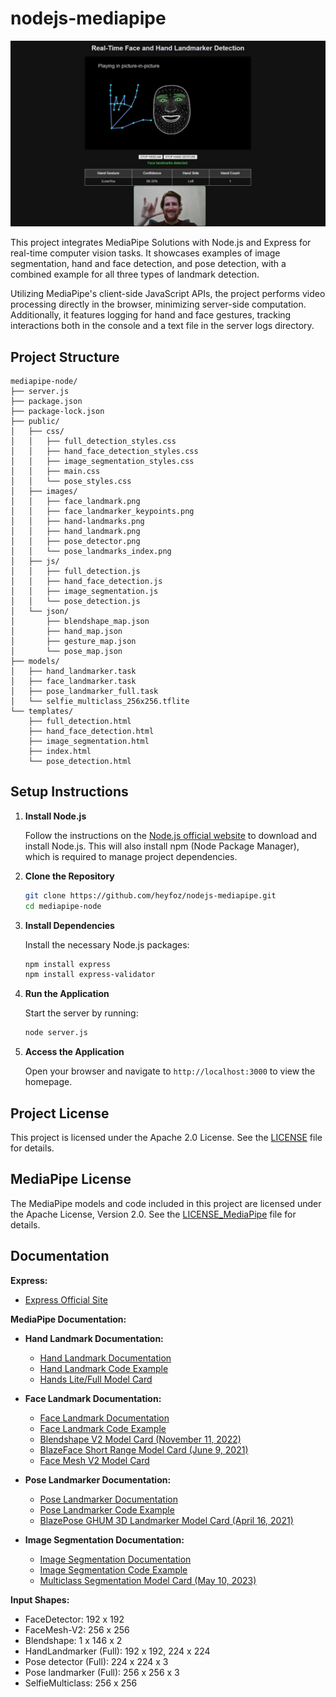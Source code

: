 # nodejs-mediapipe

<img src="Hand-Face-Example.jpg" alt="Hand-Face Example" />

This project integrates MediaPipe Solutions with Node.js and Express for real-time computer vision tasks. It showcases examples of image segmentation, hand and face detection, and pose detection, with a combined example for all three types of landmark detection. 

Utilizing MediaPipe's client-side JavaScript APIs, the project performs video processing directly in the browser, minimizing server-side computation. Additionally, it features logging for hand and face gestures, tracking interactions both in the console and a text file in the server logs directory.

## Project Structure

```plaintext
mediapipe-node/
├── server.js
├── package.json
├── package-lock.json
├── public/
│   ├── css/
│   │   ├── full_detection_styles.css
│   │   ├── hand_face_detection_styles.css
│   │   ├── image_segmentation_styles.css
│   │   ├── main.css
│   │   └── pose_styles.css
│   ├── images/
│   │   ├── face_landmark.png
│   │   ├── face_landmarker_keypoints.png
│   │   ├── hand-landmarks.png
│   │   ├── hand_landmark.png
│   │   ├── pose_detector.png
│   │   └── pose_landmarks_index.png
│   ├── js/
│   │   ├── full_detection.js
│   │   ├── hand_face_detection.js
│   │   ├── image_segmentation.js
│   │   └── pose_detection.js
│   └── json/
│       ├── blendshape_map.json
│       ├── hand_map.json
│       ├── gesture_map.json
│       └── pose_map.json
├── models/
│   ├── hand_landmarker.task
│   ├── face_landmarker.task
│   ├── pose_landmarker_full.task
│   └── selfie_multiclass_256x256.tflite
└── templates/
    ├── full_detection.html
    ├── hand_face_detection.html
    ├── image_segmentation.html
    ├── index.html
    └── pose_detection.html
```

## Setup Instructions

1. **Install Node.js**

   Follow the instructions on the [Node.js official website](https://nodejs.org/) to download and install Node.js. This will also install npm (Node Package Manager), which is required to manage project dependencies.

2. **Clone the Repository**

    ```sh
    git clone https://github.com/heyfoz/nodejs-mediapipe.git
    cd mediapipe-node
    ```

3. **Install Dependencies**

    Install the necessary Node.js packages:

    ```sh
    npm install express
    npm install express-validator
    ```

4. **Run the Application**

    Start the server by running:

    ```sh
    node server.js
    ```

5. **Access the Application**

    Open your browser and navigate to `http://localhost:3000` to view the homepage.

## Project License

This project is licensed under the Apache 2.0 License. See the [LICENSE](LICENSE) file for details.

## MediaPipe License

The MediaPipe models and code included in this project are licensed under the Apache License, Version 2.0. See the [LICENSE_MediaPipe](LICENSE_MediaPipe) file for details. 

## Documentation

**Express:**
- [Express Official Site](https://expressjs.com)

**MediaPipe Documentation:**

- **Hand Landmark Documentation:**
  - [Hand Landmark Documentation](https://ai.google.dev/edge/mediapipe/solutions/vision/hand_landmarker)
  - [Hand Landmark Code Example](https://codepen.io/mediapipe-preview/pen/gOKBGPN)
  - [Hands Lite/Full Model Card](https://storage.googleapis.com/mediapipe-assets/Model%20Card%20Hand%20Tracking%20(Lite_Full)%20with%20Fairness%20Oct%202021.pdf)

- **Face Landmark Documentation:**
  - [Face Landmark Documentation](https://ai.google.dev/edge/mediapipe/solutions/vision/face_landmarker)
  - [Face Landmark Code Example](https://codepen.io/mediapipe-preview/pen/OJBVQJm)
  - [Blendshape V2 Model Card (November 11, 2022)](https://storage.googleapis.com/mediapipe-assets/Model%20Card%20Blendshape%20V2.pdf)
  - [BlazeFace Short Range Model Card (June 9, 2021)](https://storage.googleapis.com/mediapipe-assets/MediaPipe%20BlazeFace%20Model%20Card%20(Short%20Range).pdf)
  - [Face Mesh V2 Model Card](https://storage.googleapis.com/mediapipe-assets/Model%20Card%20MediaPipe%20Face%20Mesh%20V2.pdf)

- **Pose Landmarker Documentation:**
  - [Pose Landmarker Documentation](https://ai.google.dev/edge/mediapipe/solutions/vision/pose_landmarker)
  - [Pose Landmarker Code Example](https://codepen.io/mediapipe-preview/pen/abRLMxN)
  - [BlazePose GHUM 3D Landmarker Model Card (April 16, 2021)](https://storage.googleapis.com/mediapipe-assets/Model%20Card%20BlazePose%20GHUM%203D.pdf)

- **Image Segmentation Documentation:**
  - [Image Segmentation Documentation](https://ai.google.dev/edge/mediapipe/solutions/vision/image_segmenter)
  - [Image Segmentation Code Example](https://codepen.io/mediapipe-preview/pen/xxJNjbN)
  - [Multiclass Segmentation Model Card (May 10, 2023)](https://storage.googleapis.com/mediapipe-assets/Model%20Card%20Multiclass%20Segmentation.pdf)

**Input Shapes:**
- FaceDetector: 192 x 192
- FaceMesh-V2: 256 x 256
- Blendshape: 1 x 146 x 2
- HandLandmarker (Full): 192 x 192, 224 x 224
- Pose detector (Full): 224 x 224 x 3
- Pose landmarker (Full): 256 x 256 x 3
- SelfieMulticlass: 256 x 256
